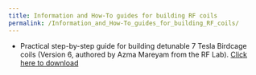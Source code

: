 ```yaml
---
title: Information and How-To guides for building RF coils
permalink: /Information_and_How-To_guides_for_building_RF_coils/
---
```


- Practical step-by-step guide for building detunable 7 Tesla Birdcage
  coils (Version 6, authored by Azma Mareyam from the RF Lab). [Click
  here to
  download](https://rflab.martinos.org/images/7/7d/7T_Detunable_Birdcage_Manual_V6.docx)